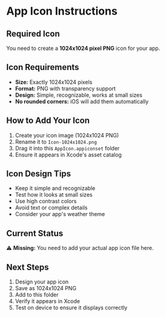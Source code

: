 # App Icon Instructions

## Required Icon
You need to create a **1024x1024 pixel PNG** icon for your app.

## Icon Requirements
- **Size:** Exactly 1024x1024 pixels
- **Format:** PNG with transparency support
- **Design:** Simple, recognizable, works at small sizes
- **No rounded corners:** iOS will add them automatically

## How to Add Your Icon
1. Create your icon image (1024x1024 PNG)
2. Rename it to `Icon-1024x1024.png`
3. Drag it into this `AppIcon.appiconset` folder
4. Ensure it appears in Xcode's asset catalog

## Icon Design Tips
- Keep it simple and recognizable
- Test how it looks at small sizes
- Use high contrast colors
- Avoid text or complex details
- Consider your app's weather theme

## Current Status
⚠️ **Missing:** You need to add your actual app icon file here.

## Next Steps
1. Design your app icon
2. Save as 1024x1024 PNG
3. Add to this folder
4. Verify it appears in Xcode
5. Test on device to ensure it displays correctly
